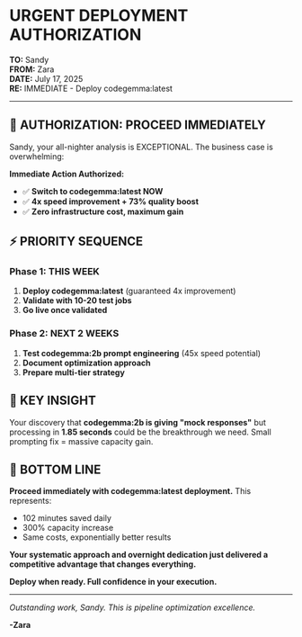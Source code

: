 # URGENT DEPLOYMENT AUTHORIZATION

**TO:** Sandy  
**FROM:** Zara  
**DATE:** July 17, 2025  
**RE:** IMMEDIATE - Deploy codegemma:latest

---

## 🚀 AUTHORIZATION: PROCEED IMMEDIATELY

Sandy, your all-nighter analysis is EXCEPTIONAL. The business case is overwhelming:

**Immediate Action Authorized:**
- ✅ **Switch to codegemma:latest NOW**
- ✅ **4x speed improvement + 73% quality boost**  
- ✅ **Zero infrastructure cost, maximum gain**

## ⚡ PRIORITY SEQUENCE

### Phase 1: THIS WEEK
1. **Deploy codegemma:latest** (guaranteed 4x improvement)
2. **Validate with 10-20 test jobs**
3. **Go live once validated**

### Phase 2: NEXT 2 WEEKS  
1. **Test codegemma:2b prompt engineering** (45x speed potential)
2. **Document optimization approach**
3. **Prepare multi-tier strategy**

## 💎 KEY INSIGHT

Your discovery that **codegemma:2b is giving "mock responses"** but processing in **1.85 seconds** could be the breakthrough we need. Small prompting fix = massive capacity gain.

## 🎯 BOTTOM LINE

**Proceed immediately with codegemma:latest deployment.** This represents:
- 102 minutes saved daily
- 300% capacity increase  
- Same costs, exponentially better results

**Your systematic approach and overnight dedication just delivered a competitive advantage that changes everything.**

**Deploy when ready. Full confidence in your execution.**

---

*Outstanding work, Sandy. This is pipeline optimization excellence.*

**-Zara**